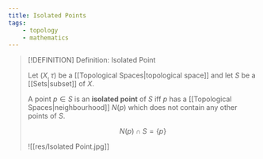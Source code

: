 ```yaml
---
title: Isolated Points
tags:
    - topology
    - mathematics
---
```


>[!DEFINITION] Definition: Isolated Point
>
>Let $(X, \tau)$ be a [[Topological Spaces|topological space]] and let $S$ be a [[Sets|subset]] of $X$.
>
>A point $p \in S$ is an **isolated point** of $S$ iff $p$ has a [[Topological Spaces|neighbourhood]] $N(p)$ which does not contain any other points of $S$.
>
>$$
>N(p) \cap S = \{p\}
>$$
>
>![[res/Isolated Point.jpg]]
>